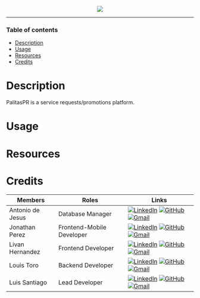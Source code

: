 <p align="center">
  <img src="https://github.com/Lusanco/PalitasPR/blob/development/pre-main/frontend/public/logoLight.svg" />
</p>

<hr>

<h3>Table of contents</h3>

- [Description](#description)
- [Usage](#usage)
- [Resources](#resources)
- [Credits](#credits)


<h1>Description</h1>

<p>
  PalitasPR is a service requests/promotions platform.
</p>

<h1>Usage</h1>

<h1>Resources</h1>

<h1>Credits</h1>

<!-- [![GitHub](https://img.shields.io/badge/github-%23121011.svg?style=for-the-badge&logo=github&logoColor=white)]
[![Gmail](https://img.shields.io/badge/Gmail-D14836?style=for-the-badge&logo=gmail&logoColor=white)]
[![LinkedIn](https://img.shields.io/badge/linkedin-%230077B5.svg?style=for-the-badge&logo=linkedin&logoColor=white)] -->

| Members          | Roles | Links                               |                             
|------------------|-------|-------------------------------------|
| Antonio de Jesus | Database Manager | [![LinkedIn](https://img.shields.io/badge/linkedin-%230077B5.svg?style=for-the-badge&logo=linkedin&logoColor=white)](https://www.linkedin.com/in/antonio-de-jesus-santiago-851890296/) [![GitHub](https://img.shields.io/badge/github-%23121011.svg?style=for-the-badge&logo=github&logoColor=white)](https://github.com/antoniofdjs) [![Gmail](https://img.shields.io/badge/Gmail-D14836?style=for-the-badge&logo=gmail&logoColor=white)](mailto:antoniofdjs@gmail.com) |  
| Jonathan Perez   | Frontend-Mobile Developer | [![LinkedIn](https://img.shields.io/badge/linkedin-%230077B5.svg?style=for-the-badge&logo=linkedin&logoColor=white)](https://www.linkedin.com/in/prodjohnper) [![GitHub](https://img.shields.io/badge/github-%23121011.svg?style=for-the-badge&logo=github&logoColor=white)](https://github.com/prodjohnper) [![Gmail](https://img.shields.io/badge/Gmail-D14836?style=for-the-badge&logo=gmail&logoColor=white)](mailto:prodjohnper@gmail.com) 
| Livan Hernandez  | Frontend Developer | [![LinkedIn](https://img.shields.io/badge/linkedin-%230077B5.svg?style=for-the-badge&logo=linkedin&logoColor=white)](https://www.linkedin.com/in/livan-hernandez-baba4a190/) [![GitHub](https://img.shields.io/badge/github-%23121011.svg?style=for-the-badge&logo=github&logoColor=white)](https://github.com/livanhernandez) [![Gmail](https://img.shields.io/badge/Gmail-D14836?style=for-the-badge&logo=gmail&logoColor=white)](mailto:livanhernandez9@gmail.com) 
| Louis Toro       | Backend Developer | [![LinkedIn](https://img.shields.io/badge/linkedin-%230077B5.svg?style=for-the-badge&logo=linkedin&logoColor=white)](https://www.linkedin.com/in/louis-s-toro-rosario-32b8088a/) [![GitHub](https://img.shields.io/badge/github-%23121011.svg?style=for-the-badge&logo=github&logoColor=white)](https://github.com/ltoro9) [![Gmail](https://img.shields.io/badge/Gmail-D14836?style=for-the-badge&logo=gmail&logoColor=white)](mailto:louistororosario@gmail.com) 
| Luis Santiago    | Lead Developer | [![LinkedIn](https://img.shields.io/badge/linkedin-%230077B5.svg?style=for-the-badge&logo=linkedin&logoColor=white)](https://www.linkedin.com/in/lusanco/) [![GitHub](https://img.shields.io/badge/github-%23121011.svg?style=for-the-badge&logo=github&logoColor=white)](https://github.com/lusanco) [![Gmail](https://img.shields.io/badge/Gmail-D14836?style=for-the-badge&logo=gmail&logoColor=white)](mailto:lasc1026@gmail.com) 
